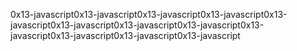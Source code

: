 0x13-javascript0x13-javascript0x13-javascript0x13-javascript0x13-javascript0x13-javascript0x13-javascript0x13-javascript0x13-javascript0x13-javascript0x13-javascript0x13-javascript
